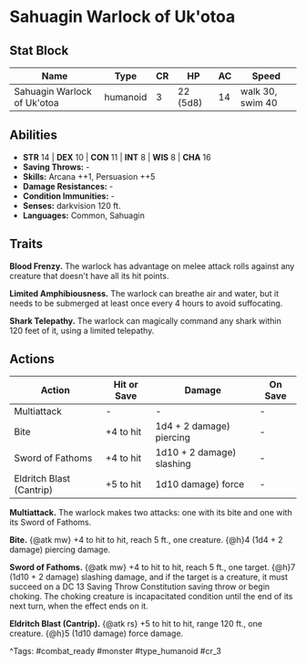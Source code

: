 # Sahuagin Warlock of Uk'otoa

## Stat Block

| Name | Type | CR | HP | AC | Speed |
|------|------|----|----|----|-------|
| Sahuagin Warlock of Uk'otoa | humanoid | 3 | 22 (5d8) | 14 | walk 30, swim 40 |

## Abilities

- **STR** 14 | **DEX** 10 | **CON** 11 | **INT** 8 | **WIS** 8 | **CHA** 16
- **Saving Throws:** -  
- **Skills:** Arcana ++1, Persuasion ++5  
- **Damage Resistances:** -  
- **Condition Immunities:** -  
- **Senses:** darkvision 120 ft.  
- **Languages:** Common, Sahuagin

## Traits

**Blood Frenzy.** The warlock has advantage on melee attack rolls against any creature that doesn't have all its hit points.

**Limited Amphibiousness.** The warlock can breathe air and water, but it needs to be submerged at least once every 4 hours to avoid suffocating.

**Shark Telepathy.** The warlock can magically command any shark within 120 feet of it, using a limited telepathy.


## Actions

| Action | Hit or Save | Damage | On Save |
|--------|--------------|--------|----------|
| Multiattack | - | - | - |
| Bite | +4 to hit | 1d4 + 2 damage) piercing | - |
| Sword of Fathoms | +4 to hit | 1d10 + 2 damage) slashing | - |
| Eldritch Blast (Cantrip) | +5 to hit | 1d10 damage) force | - |

**Multiattack.** The warlock makes two attacks: one with its bite and one with its Sword of Fathoms.

**Bite.** {@atk mw} +4 to hit to hit, reach 5 ft., one creature. {@h}4 (1d4 + 2 damage) piercing damage.

**Sword of Fathoms.** {@atk mw} +4 to hit to hit, reach 5 ft., one target. {@h}7 (1d10 + 2 damage) slashing damage, and if the target is a creature, it must succeed on a DC 13 Saving Throw Constitution saving throw or begin choking. The choking creature is incapacitated condition until the end of its next turn, when the effect ends on it.

**Eldritch Blast (Cantrip).** {@atk rs} +5 to hit to hit, range 120 ft., one creature. {@h}5 (1d10 damage) force damage.


^Tags: #combat_ready #monster #type_humanoid #cr_3